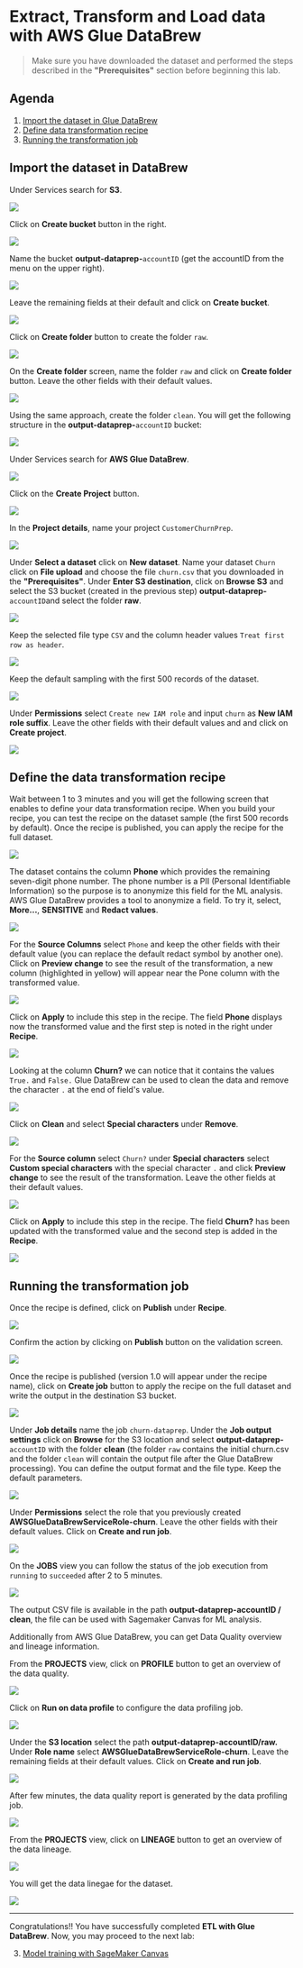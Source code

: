 # Extract, Transform and Load data with AWS Glue DataBrew

> Make sure you have downloaded the dataset and performed the steps described in the **"Prerequisites"** section before beginning this lab.

## Agenda

1. [Import the dataset in Glue DataBrew](#import-the-dataset-in-databrew)
1. [Define data transformation recipe](#define-the-data-transformation-recipe)
1. [Running the transformation job](#running-the-transformation-job)


## Import the dataset in DataBrew

Under Services search for **S3**.

![](/static/databrew/search-s3.png)


Click on **Create bucket** button in the right.

![](/static/databrew/create-bucket.png)


Name the bucket **output-dataprep-**`accountID` (get the accountID from the menu on the upper right). 

![](/static/databrew/create-bucket-parameters.png)


Leave the remaining fields at their default and click on **Create bucket**.

![](/static/databrew/create-bucket-parameters2.png)


Click on **Create folder** button to create the folder `raw`.

![](/static/databrew/create-folder-1.png)


On the **Create folder** screen, name the folder `raw` and click on **Create folder** button. Leave the other fields with their default values. 

![](/static/databrew/create-folder-2.png)


Using the same approach, create the folder `clean`. You will get the following structure in the **output-dataprep-**`accountID` bucket:

![](/static/databrew/create-folder-3.png)


Under Services search for **AWS Glue DataBrew**.

![](/static/databrew/search-databrew.png)


Click on the **Create Project** button.

![](/static/databrew/create-project.png)


In the **Project details**, name your project `CustomerChurnPrep`.

![](/static/databrew/project-details.png)


Under **Select a dataset** click on **New dataset**. Name your dataset `Churn` click on **File upload** and choose the file `churn.csv` that you downloaded in the **"Prerequisites"**. Under **Enter S3 destination**, click on **Browse S3** and select the S3 bucket (created in the previous step) **output-dataprep-**`accountID`and select the folder **raw**.

![](/static/databrew/create-dataset.png)


Keep the selected file type `CSV` and the column header values `Treat first row as header`. 

![](/static/databrew/create-dataset-csv.png)


Keep the default sampling with the first 500 records of the dataset.

![](/static/databrew/validate-create-project-v2.png)


Under **Permissions** select `Create new IAM role` and input `churn` as **New IAM role suffix**. Leave the other fields with their default values and and click on **Create project**. 

![](/static/databrew/permission-project-v2.png)


## Define the data transformation recipe

Wait between 1 to 3 minutes and you will get the following screen that enables to define your data transformation recipe. When you build your recipe, you can test the recipe on the dataset sample (the first 500 records by default). Once the recipe is published, you can apply the recipe for the full dataset.

![](/static/databrew/view-transformation-recipe.png)


The dataset contains the column **Phone** which provides the remaining seven-digit phone number. The phone number is a PII (Personal Identifiable Information) so the purpose is to anonymize this field for the ML analysis. AWS Glue DataBrew provides a tool to anonymize a field. To try it, select, **More...**, **SENSITIVE** and **Redact values**. 

![](/static/databrew/transformation-redact-1.png)


For the **Source Columns** select `Phone` and keep the other fields with their default value (you can replace the default redact symbol by another one). Click on **Preview change** to see the result of the transformation, a new column (highlighted in yellow) will appear near the Pone column with the transformed value. 

![](/static/databrew/transformation-redact-2.png)


Click on **Apply** to include this step in the recipe. The field **Phone** displays now the transformed value and the first step is noted in the right under **Recipe**.

![](/static/databrew/transformation-redact-3.png)


Looking at the column **Churn?** we can notice that it contains the values `True.` and `False.` Glue DataBrew can be used to clean the data and remove the character `.` at the end of field's value. 

![](/static/databrew/churn-values.png)


Click on **Clean** and select **Special characters** under **Remove**.

![](/static/databrew/transformation-clean-1.png)


For the **Source column** select `Churn?` under **Special characters** select **Custom special characters** with the special character `.` and click **Preview change** to see the result of the transformation. Leave the other fields at their default values. 

![](/static/databrew/transformation-clean-2.png)


Click on **Apply** to include this step in the recipe. The field **Churn?** has been updated with the transformed value and the second step is added in the **Recipe**.

![](/static/databrew/transformation-clean-3.png)



## Running the transformation job

Once the recipe is defined, click on **Publish** under **Recipe**.

![](/static/databrew/recipe-publish-1.png)


Confirm the action by clicking on **Publish** button on the validation screen.

![](/static/databrew/recipe-publish-2.png)


Once the recipe is published (version 1.0 will appear under the recipe name), click on **Create job** button to apply the recipe on the full dataset and write the output in the destination S3 bucket. 

![](/static/databrew/create-job-1.png)


Under **Job details** name the job `churn-dataprep`. Under the **Job output settings** click on **Browse** for the S3 location and select **output-dataprep-**`accountID` with the folder **clean** (the folder `raw` contains the initial churn.csv and the folder `clean` will contain the output file after the Glue DataBrew processing). You can define the output format and the file type. Keep the default parameters. 

![](/static/databrew/create-job-2.png)


Under **Permissions** select the role that you previously created **AWSGlueDataBrewServiceRole-churn**. Leave the other fields with their default values. Click on **Create and run job**. 

![](/static/databrew/create-job-3.png)


On the **JOBS** view you can follow the status of the job execution from `running` to `succeeded` after 2 to 5 minutes. 

![](/static/databrew/create-job-4.png)


The output CSV file is available in the path **output-dataprep-accountID / clean**, the file can be used with Sagemaker Canvas for ML analysis. 



Additionally from AWS Glue DataBrew, you can get Data Quality overview and lineage information. 

From the **PROJECTS** view, click on **PROFILE** button to get an overview of the data quality. 

![](/static/databrew/data-quality-1.png)


Click on **Run on data profile** to configure the data profiling job. 

![](/static/databrew/data-quality-2a.png)

Under the **S3 location** select the path **output-dataprep-accountID/raw.** Under **Role name** select **AWSGlueDataBrewServiceRole-churn**. Leave the remaining fields at their default values. Click on **Create and run job**. 

![](/static/databrew/data-quality-2.png)


After few minutes, the data quality report is generated by the data profiling job. 

![](/static/databrew/data-quality-3.png)


From the **PROJECTS** view, click on **LINEAGE** button to get an overview of the data lineage.

![](/static/databrew/data-lineage-1.png)


You will get the data linegae for the dataset. 

![](/static/databrew/data-lineage-2.png)

-----

Congratulations\!\! You have successfully completed **ETL with Glue DataBrew**. Now, you may proceed to the next lab:

3. [Model training with SageMaker Canvas](../ml-sagemaker-canvas/)